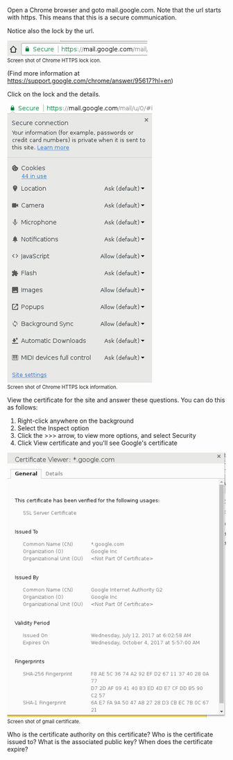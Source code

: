 Open a Chrome browser and goto mail.google.com.
Note that the url starts with https. This means that this is a secure communication.

Notice also the lock by the url. 
<figure class="snippetimg" style="margin:0; width:100%">
  <img src=".guides/img/https-lock-icon.png">
  <figcaption style="font-size: 0.8em; text-align: left;">  Screen shot of Chrome HTTPS lock icon.  
</figure>


(Find more information at https://support.google.com/chrome/answer/95617?hl=en)

Click on the lock and the details. 

<figure class="snippetimg" style="margin:0; width:100%">
  <img src=".guides/img/https-lock-info.png">
  <figcaption style="font-size: 0.8em; text-align: left;">  Screen shot of Chrome HTTPS lock information.  
</figure>

View the certificate for the site and answer these questions. You can do this as follows:

1.  Right-click anywhere on the background
1.  Select the Inspect option
1.  Click the >>> arrow, to view more options, and select Security
1.  Click View certificate and you'll see Google's certificate

<figure class="snippetimg" style="margin:0; width:100%">
  <img src=".guides/img/chrome-cert.png">
  <figcaption style="font-size: 0.8em; text-align: left;">  Screen shot of gmail certificate.  
</figure>

Who is the certificate authority on this certificate?
Who is the certificate issued to?
What is the associated public key?
When does the certificate expire?

